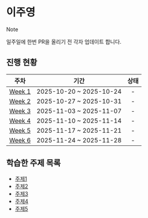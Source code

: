 # 이주영

> [!NOTE]
> 일주일에 한번 PR을 올리기 전 각자 업데이트 합니다.

## 진행 현황

| 주차 | 기간 | 상태 |
|:---:|:---:|:---:|
| [Week 1](./week01/) | 2025-10-20 ~ 2025-10-24 | - |
| [Week 2](./week02/) | 2025-10-27 ~ 2025-10-31  | - |
| [Week 3](./week03/) | 2025-11-03 ~ 2025-11-07 | - |
| [Week 4](./week04/) | 2025-11-10 ~ 2025-11-14 | - |
| [Week 5](./week05/) | 2025-11-17 ~ 2025-11-21 | - |
| [Week 6](./week06/) | 2025-11-24 ~ 2025-11-28 | - |

## 학습한 주제 목록

- [주제1](./day01_주제명.md)
- [주제2](./day02_주제명.md)
- [주제3](./day03_주제명.md)
- [주제4](./day04_주제명.md)
- [주제5](./day05_주제명.md)